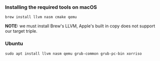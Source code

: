 ### Installing the required tools on macOS

```
brew install llvm nasm cmake qemu
```

**NOTE:** we must install Brew's LLVM, Apple's built in copy does not support our target triple.

### Ubuntu
```
sudo apt install llvm nasm qemu grub-common grub-pc-bin xorriso
```